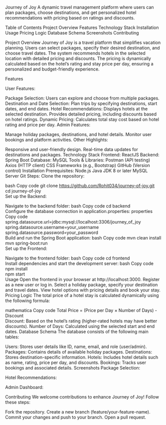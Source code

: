 Journey of Joy
A dynamic travel management platform where users can plan packages, choose destinations, and get personalized hotel recommendations with pricing based on 
ratings and discounts.

Table of Contents
Project Overview
Features
Technology Stack
Installation
Usage
Pricing Logic
Database Schema
Screenshots
Contributing




Project Overview
Journey of Joy is a travel platform that simplifies vacation planning. Users can select packages, specify their desired destination, and choose travel dates.
The system recommends hotels in the selected location with detailed pricing and discounts. The pricing is dynamically calculated based on the hotel’s rating and stay 
price per day, ensuring a personalized and budget-friendly experience.

Features

User Features:

Package Selection: Users can explore and choose from multiple packages.
Destination and Date Selection: Plan trips by specifying destinations, start dates, and end dates.
Hotel Recommendations:
Displays hotels at the selected destination.
Provides detailed pricing, including discounts based on hotel ratings.
Dynamic Pricing: Calculates total stay cost based on hotel rating and price per day.
Admin Features:

Manage holiday packages, destinations, and hotel details.
Monitor user bookings and platform activities.
Other Highlights:

Responsive and user-friendly design.
Real-time data updates for destinations and packages.
Technology Stack
Frontend: ReactJS
Backend: Spring Boot
Database: MySQL
Tools & Libraries:
Postman (API testing)
Axios (HTTP client)
CSS Frameworks (e.g., Bootstrap)
GitHub (Version control)
Installation
Prerequisites:
Node.js
Java JDK 8 or later
MySQL Server
Git
Steps:
Clone the repository:

bash
Copy code
git clone https://github.com/Rohit034/journey-of-joy.git  
cd journey-of-joy  
Set up the Backend:

Navigate to the backend folder:
bash
Copy code
cd backend  
Configure the database connection in application.properties:
properties
Copy code
spring.datasource.url=jdbc:mysql://localhost:3306/journey_of_joy  
spring.datasource.username=your_username  
spring.datasource.password=your_password  
Build and run the Spring Boot application:
bash
Copy code
mvn clean install  
mvn spring-boot:run  
Set up the Frontend:

Navigate to the frontend folder:
bash
Copy code
cd frontend  
Install dependencies and start the development server:
bash
Copy code
npm install  
npm start  
Usage
Open the frontend in your browser at http://localhost:3000.
Register as a new user or log in.
Select a holiday package, specify your destination and travel dates.
View hotel options with pricing details and book your stay.
Pricing Logic
The total price of a hotel stay is calculated dynamically using the following formula:

mathematica
Copy code
Total Price = (Price per Day × Number of Days) - Discount  
Discount: Based on the hotel’s rating (higher-rated hotels may have better discounts).
Number of Days: Calculated using the selected start and end dates.
Database Schema
The database consists of the following main tables:

Users: Stores user details like ID, name, email, and role (user/admin).
Packages: Contains details of available holiday packages.
Destinations: Stores destination-specific information.
Hotels: Includes hotel details such as name, rating, price per day, and discounts.
Bookings: Tracks user bookings and associated details.
Screenshots
Package Selection:

Hotel Recommendations:

Admin Dashboard:

Contributing
We welcome contributions to enhance Journey of Joy! Follow these steps:

Fork the repository.
Create a new branch (feature/your-feature-name).
Commit your changes and push to your branch.
Open a pull request.
